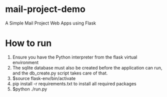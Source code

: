 # mail-project-demo
A Simple Mail Project Web Apps using Flask

# How to run
1. Ensure you have the Python interpreter from the flask virtual environment
2. The sqlite database must also be created before the application can run, and the db_create.py script takes care of that.
3. $source flask-env/bin/activate
4. pip install -r requirements.txt to install all required packages
5. $python ./run.py 
